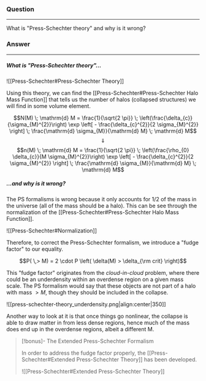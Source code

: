 ### Question
---
What is "Press-Schechter theory" and why is it wrong?

### Answer
---
##### What is "Press-Schechter theory"...

![[Press-Schechter#Press-Schechter Theory]]

Using this theory, we can find the [[Press-Schechter#Press-Schechter Halo Mass Function]] that tells us the number of halos (collapsed structures) we will find in some volume element.

$$N(M) \; \mathrm{d} M = \frac{1}{\sqrt{2 \pi}} \; \left(\frac{\delta_{c}}{\sigma_{M}^{2}}\right) \exp \left[ - \frac{\delta_{c}^{2}}{2 \sigma_{M}^{2}} \right] \; \frac{\mathrm{d} \sigma_{M}}{\mathrm{d} M} \; \mathrm{d} M$$
$$\Downarrow$$
$$n(M) \; \mathrm{d} M = \frac{1}{\sqrt{2 \pi}} \; \left(\frac{\rho_{0} \delta_{c}}{M \sigma_{M}^{2}}\right) \exp \left[ - \frac{\delta_{c}^{2}}{2 \sigma_{M}^{2}} \right] \; \frac{\mathrm{d} \sigma_{M}}{\mathrm{d} M} \; \mathrm{d} M$$

##### ...and why is it wrong?

The PS formalisms is wrong because it only accounts for $1/2$ of the mass in the universe (all of the mass should be a halo). This can be see through the normalization of the [[Press-Schechter#Press-Schechter Halo Mass Function]].

![[Press-Schechter#Normalization]]

Therefore, to correct the Press-Schechter formalism, we introduce a "fudge factor" to our equality.

$$P( \,> M) = 2 \cdot P \left( \delta(M) > \delta_{\rm crit} \right)$$

This "fudge factor" originates from the *cloud-in-cloud* problem, where there could be an underdensity within an overdense region on a given mass scale. The PS formalism would say that these objects are not part of a halo with mass $> M$, though they should be included in the collapse.

![[press-schechter-theory_underdensity.png|align:center|350]]

Another way to look at it is that once things go nonlinear, the collapse is able to draw matter in from less dense regions, hence much of the mass does end up in the overdense regions, albeit a different M.

> [!bonus]- The Extended Press-Schechter Formalism
> 
> In order to address the fudge factor properly, the [[Press-Schechter#Extended Press-Schechter Theory]] has been developed.
> 
> ![[Press-Schechter#Extended Press-Schechter Theory]]